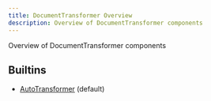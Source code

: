 ```yaml
---
title: DocumentTransformer Overview
description: Overview of DocumentTransformer components
---
```

Overview of DocumentTransformer components
## Builtins
* [AutoTransformer](/docs/components/documenttransformer/autotransformer/) (default)